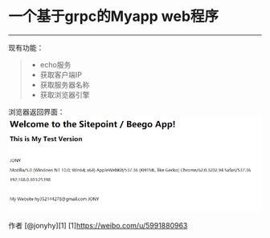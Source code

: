 # 一个基于grpc的Myapp web程序

------

现有功能：

> * echo服务
> * 获取客户端IP
> * 获取服务器名称
> * 获取浏览器引擎

浏览器返回界面：
![view](https://github.com/jonyhy96/train1/blob/master/imag.jpg)

作者 [@jonyhy][1]
[1]https://weibo.com/u/5991880963

